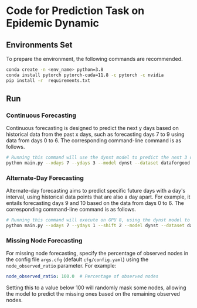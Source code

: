 # Code for Prediction Task on Epidemic Dynamic

## Environments Set
To prepare the environment, the following commands are recommended.

```bash
conda create -n <env_name> python=3.8
conda install pytorch pytorch-cuda=11.8 -c pytorch -c nvidia
pip install -r  requirements.txt
```

## Run

### Continuous Forecasting
Continuous forecasting is designed to predict the next y days based on historical data from the past x days, such as forecasting days 7 to 9 using data from days 0 to 6. The corresponding command-line command is as follows.
```bash
# Running this command will use the dynst model to predict the next 3 days of cases from the past 7 days on GPU 8, and save the results to the results/results_test/test/dataforge/ext_test1 directory
python main.py --xdays 7 --ydays 3 --model dynst --dataset dataforgood --result-dir test --exp test1 --device 8
```

### Alternate-Day Forecasting
Alternate-day forecasting aims to predict specific future days with a day's interval, using historical data points that are also a day apart. For example, it entails forecasting days 9 and 10 based on the data from days 0 to 6. The corresponding command-line command is as follows.
```bash
# Running this command will execute on GPU 8, using the dynst model to predict the third day's cases from the past 7 days, and save the results to the results/results_test/test/dataforge/ext_test1 directory
python main.py --xdays 7 --ydays 1 --shift 2 --model dynst --dataset dataforgood --result-dir test --exp test1 --device 8
```

### Missing Node Forecasting

For missing node forecasting, specify the percentage of observed nodes in the config file `args.cfg` (default `cfg/config.yaml`) using the `node_observed_ratio` parameter. For example:

```yaml
node_observed_ratio: 100.0  # Percentage of observed nodes
```

Setting this to a value below 100 will randomly mask some nodes, allowing the model to predict the missing ones based on the remaining observed nodes.